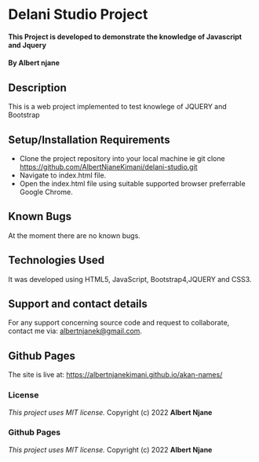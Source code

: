 # Delani Studio Project
#### This Project is developed to demonstrate the knowledge of Javascript and Jquery
#### By **Albert njane**
## Description
This is a web project implemented to test knowlege of JQUERY and Bootstrap 
## Setup/Installation Requirements
* Clone the project repository into your local machine ie git clone https://github.com/AlbertNjaneKimani/delani-studio.git
* Navigate to index.html file.
* Open the index.html file using suitable supported browser preferrable Google Chrome.
## Known Bugs
At the moment there are no known bugs.
## Technologies Used
It was developed using HTML5, JavaScript, Bootstrap4,JQUERY and CSS3.
## Support and contact details
For any support concerning source code and request to collaborate, contact me via: albertnjanek@gmail.com.
## Github Pages
The site is live at: https://albertnjanekimani.github.io/akan-names/
### License
*This project uses MIT license.*
Copyright (c) 2022 **Albert Njane**
### Github Pages
*This project uses MIT license.*
Copyright (c) 2022 **Albert Njane**
